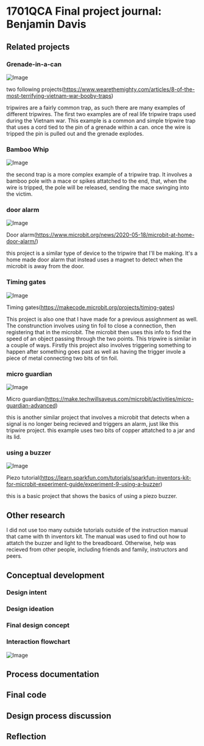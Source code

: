 # 1701QCA Final project journal: Benjamin Davis

<!--- As for other assessments, fill out the following journal sections with information relevant to your project. --->

<!--- Markdown reference: https://guides.github.com/features/mastering-markdown/ --->

## Related projects ##
<!--- Find about 6 related projects to the project you choose. A project might be related through  function, technology, materials, fabrication, concept, or code. Don't forget to place an image of the related project in the appropriate folder and insert the filename in the appropriate places below. Copy the markdown block of code below for each project you are showing. --->

### Grenade-in-a-can ###

<!--- Modify code to insert image of related project below --->
![Image](tripwiregrenade.jpeg)

<!--- Fill out name and link to related project in the code below. --->
two following projects(https://www.wearethemighty.com/articles/8-of-the-most-terrifying-vietnam-war-booby-traps)

tripwires are a fairly common trap, as such there are many examples of different tripwires. The first two examples are of real life tripwire traps used during the Vietnam war. This example is a common and simple tripwire trap that uses a cord tied to the pin of a grenade within a can. once the wire is tripped the pin is pulled out and the grenade explodes.

<!--- Repeat code above for a total of 6 related projects --->

### Bamboo Whip ###

<!--- Modify code to insert image of related project below --->
![Image](tripwiremace.jpeg)

the second trap is a more complex example of a tripwire trap. It involves a bamboo pole with a mace or spikes attatched to the end, that, when the wire is tripped, the pole will be released, sending the mace swinging into the victim.

### door alarm ###

<!--- Modify code to insert image of related project below --->
![Image](dooralarm.png)

<!--- Fill out name and link to related project in the code below. --->
Door alarm(https://www.microbit.org/news/2020-05-18/microbit-at-home-door-alarm/)

this project is a similar type of device to the tripwire that I'll be making. It's a home made door alarm that instead uses a magnet to detect when the microbit is away from the door.

### Timing gates ###

<!--- Modify code to insert image of related project below --->
![Image](tripwiregrenade.jpeg)

<!--- Fill out name and link to related project in the code below. --->
Timing gates(https://makecode.microbit.org/projects/timing-gates)

This project is also one that I have made for a previous assighnment as well. The construnction involves using tin foil to close a connection, then registering that in the microbit. The microbit then uses this info to find the speed of an object passing through the two points. This tripwire is similar in a couple of ways. Firstly this project also involves triggering something to happen after something goes past as well as having the trigger invole a piece of metal connecting two bits of tin foil.

### micro guardian ###

<!--- Modify code to insert image of related project below --->
![Image](microguardian.jpg)

<!--- Fill out name and link to related project in the code below. --->
Micro guardian(https://make.techwillsaveus.com/microbit/activities/micro-guardian-advanced)

this is another similar project that involves a microbit that detects when a signal is no longer being recieved and triggers an alarm, just like this tripwire project. this example uses two bits of copper attatched to a jar and its lid.

### using a buzzer ###

<!--- Modify code to insert image of related project below --->
![Image](piezo.jpg)

<!--- Fill out name and link to related project in the code below. --->
Piezo tutorial(https://learn.sparkfun.com/tutorials/sparkfun-inventors-kit-for-microbit-experiment-guide/experiment-9-using-a-buzzer)

this is a basic project that shows the basics of using a piezo buzzer.

## Other research ##
I did not use too many outside tutorials outside of the instruction manual that came with th inventors kit. The manual was used to find out how to attatch the buzzer and light to the breadboard. Otherwise, help was recieved from other people, including friends and family, instructors and peers.

## Conceptual development ##

### Design intent ###
<!--- Include your design intent here. It should be about a 10 word phrase/sentence. --->

### Design ideation ###
<!--- Document your ideation process. This will include the design concepts presented for assessment 2. You can copy and paste that information here. --->

### Final design concept ###
<!--- This should be a description of your concept including its context, motivation, or other relevant information you used to decide on this concept. --->

### Interaction flowchart ###
<!--- Include an interaction flowchart of the interaction process in your project. Make sure you think about all the stages of interaction step-by-step. Also make sure that you consider actions a user might take that aren't what you intend in an ideal use case. Insert an image of it below. It might just be a photo of a hand-drawn sketch, not a carefully drawn digital diagram. It just needs to be legible. --->

![Image](missingimage.png)

## Process documentation ##
<!--- In this section, include text and images (and potentially links to video) that represent the development of your project including sources you've found (URLs and written references), choices you've made, sketches you've done, iterations completed, materials you've investigated, and code samples. Use the markdown reference for help in formatting the material.

This should have quite a lot of information! It will likely include most of the process documentation from assessment 2 which can be copied and pasted here.

Use subheadings to structure this information. See https://guides.github.com/features/mastering-markdown/ for details of how to insert subheadings.

There will likely by a dozen or so images of the project under construction. The images should help explain why you've made the choices you've made as well as what you have done. --->

## Final code ##

<!--- Include here screenshots of the final code you used in the project if it is done with block coding. If you have used javascript, micropython, C, or other code, include it as text formatted as code using a series of three backticks ` before and after the code block. See https://guides.github.com/features/mastering-markdown/ for more information about that formatting. --->

## Design process discussion ##
<!--- Discuss your process used in this project, particularly with reference to aspects of the Double Diamond design methodology or other relevant design process. --->


## Reflection ##

<!--- Describe the parts of your project you felt were most successful and the parts that could have done with improvement, whether in terms of outcome, process, or understanding.

What techniques, approaches, skills, or information did you find useful from other sources (such as the related projects you identified earlier)?

What parts of your project do you feel are novel? This is IMPORTANT to help justify a key component of the assessment rubric.

What might be an interesting extension of this project? In what other contexts might this project be used? --->
